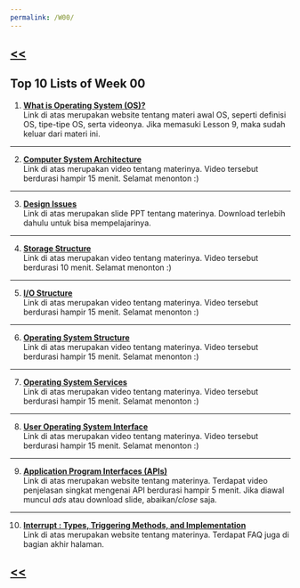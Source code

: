 ```yaml
---
permalink: /W00/
---
```

## [<<](../)

## Top 10 Lists of Week 00

1. **[What is Operating System (OS)?](https://edu.gcfglobal.org/en/computerbasics/understanding-operating-systems/1/)**<br>
Link di atas merupakan website tentang materi awal OS, seperti definisi OS, tipe-tipe OS, serta videonya. Jika memasuki Lesson 9, maka sudah keluar dari materi ini.
* * *
2. **[Computer System Architecture](https://www.youtube.com/watch?v=So9SR3qpWsM)**<br>
Link di atas merupakan video tentang materinya. Video tersebut berdurasi hampir 15 menit. Selamat menonton :)
* * *
3. **[Design Issues](https://grid.cs.gsu.edu/~cscyqz/courses/aos/slides08/ch2.6-Fall08.pptx)**<br>
Link di atas merupakan slide PPT tentang materinya. Download terlebih dahulu untuk bisa mempelajarinya.
* * *
4. **[Storage Structure](https://youtu.be/YcRd3WMbXnE)**<br>
Link di atas merupakan video tentang materinya. Video tersebut berdurasi 10 menit. Selamat menonton :)
* * *
5. **[I/O Structure](https://youtu.be/F18RiREDkwE)**<br>
Link di atas merupakan video tentang materinya. Video tersebut berdurasi hampir 15 menit. Selamat menonton :)
* * *
6. **[Operating System Structure](https://youtu.be/fvN98a_7AT4)**<br>
Link di atas merupakan video tentang materinya. Video tersebut berdurasi hampir 15 menit. Selamat menonton :)
* * *
7. **[Operating System Services](https://youtu.be/TQWERtMoKbI)**<br>
Link di atas merupakan video tentang materinya. Video tersebut berdurasi hampir 15 menit. Selamat menonton :)
* * *
8. **[User Operating System Interface](https://youtu.be/psDpbWscPuE)**<br>
Link di atas merupakan video tentang materinya. Video tersebut berdurasi hampir 15 menit. Selamat menonton :)
* * *
9. **[Application Program Interfaces (APIs)](https://www.mulesoft.com/resources/api/what-is-an-api)**<br>
Link di atas merupakan website tentang materinya. Terdapat video penjelasan singkat mengenai API berdurasi hampir 5 menit. Jika diawal muncul _ads_ atau download slide, abaikan/_close_ saja.
* * *
10. **[Interrupt : Types, Triggering Methods, and Implementation](https://www.elprocus.com/basics-of-interrupt-types-and-its-applications/)**<br>
Link di atas merupakan website tentang materinya. Terdapat FAQ juga di bagian akhir halaman.

## [<<](../)
